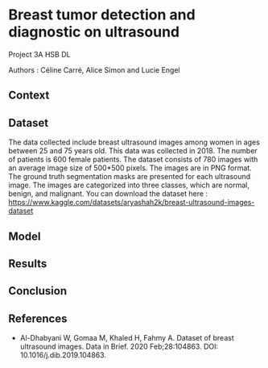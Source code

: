 # Breast tumor detection and diagnostic on ultrasound
Project 3A HSB DL

Authors : Céline Carré, Alice Simon and Lucie Engel 

## Context

## Dataset

The data collected include breast ultrasound images among women in ages between 25 and 75 years old. This data was collected in 2018. The number of patients is 600 female patients. The dataset consists of 780 images with an average image size of 500*500 pixels. The images are in PNG format. The ground truth segmentation masks are presented for each ultrasound image. The images are categorized into three classes, which are normal, benign, and malignant.
You can download the dataset here : 
https://www.kaggle.com/datasets/aryashah2k/breast-ultrasound-images-dataset

## Model 


## Results


## Conclusion

## References 

* Al-Dhabyani W, Gomaa M, Khaled H, Fahmy A. Dataset of breast ultrasound images. Data in Brief. 2020 Feb;28:104863. DOI: 10.1016/j.dib.2019.104863.
